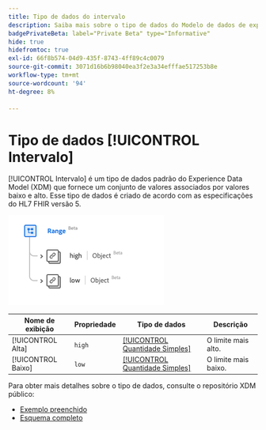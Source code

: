 ```yaml
---
title: Tipo de dados do intervalo
description: Saiba mais sobre o tipo de dados do Modelo de dados de experiência de alcance (XDM).
badgePrivateBeta: label="Private Beta" type="Informative"
hide: true
hidefromtoc: true
exl-id: 66f8b574-04d9-435f-8743-4ff89c4c0079
source-git-commit: 3071d16b6b98040ea3f2e3a34efffae517253b8e
workflow-type: tm+mt
source-wordcount: '94'
ht-degree: 8%

---
```


# Tipo de dados [!UICONTROL Intervalo]

[!UICONTROL Intervalo] é um tipo de dados padrão do Experience Data Model (XDM) que fornece um conjunto de valores associados por valores baixo e alto. Esse tipo de dados é criado de acordo com as especificações do HL7 FHIR versão 5.

![Estrutura de tipo de dados de intervalo](../../../images/healthcare/data-types/range.png)

| Nome de exibição | Propriedade | Tipo de dados | Descrição |
| --- | --- | --- | --- |
| [!UICONTROL Alta] | `high` | [[!UICONTROL Quantidade Simples]](../data-types/simple-quantity.md) | O limite mais alto. |
| [!UICONTROL Baixo] | `low` | [[!UICONTROL Quantidade Simples]](../data-types/simple-quantity.md) | O limite mais baixo. |

Para obter mais detalhes sobre o tipo de dados, consulte o repositório XDM público:

* [Exemplo preenchido](https://github.com/adobe/xdm/blob/master/extensions/industry/healthcare/fhir/datatypes/range.example.1.json)
* [Esquema completo](https://github.com/adobe/xdm/blob/master/extensions/industry/healthcare/fhir/datatypes/range.schema.json)
